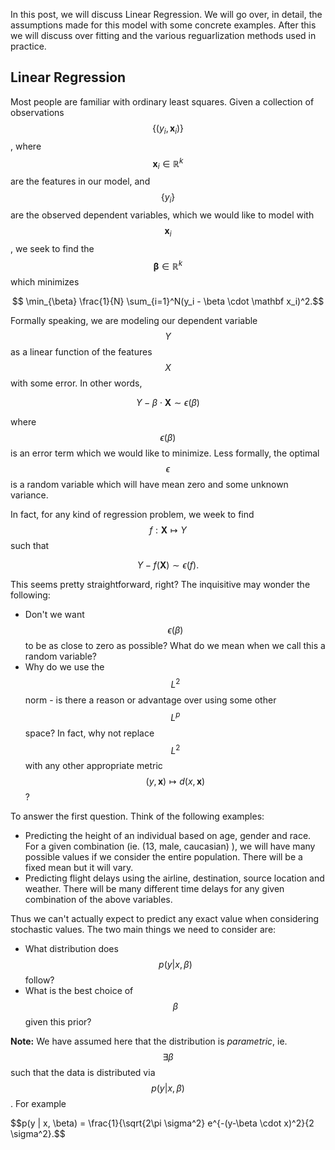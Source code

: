 
In this post, we will discuss Linear Regression. We will go over, in detail, the assumptions made for this model with some concrete examples. After this we will discuss over fitting and the various reguarlization methods used in practice.

## Linear Regression

Most people are familiar with ordinary least squares. Given a collection of observations $$\{(y_i, \mathbf x_i)\}$$, where $$\mathbf x_i \in \mathbb{R}^k$$ are the features in our model, and $$\{y_i\}$$ are the observed dependent variables, which we would like to model with $$\mathbf x_i$$, we seek to find the $$\mathbf \beta \in \mathbb{R}^k$$ which minimizes

$$ \min_{\beta} \frac{1}{N} \sum_{i=1}^N(y_i - \beta \cdot \mathbf x_i)^2.$$

Formally speaking, we are modeling our dependent variable $$Y$$ as a linear function of the features $$X$$ with some error. In other words,

$$ Y - \beta \cdot \mathbf X \sim \epsilon(\beta)$$

where $$\epsilon(\beta)$$ is an error term which we would like to minimize. Less formally, the optimal $$\epsilon$$ is a random variable which will have mean zero and some unknown variance.

In fact, for any kind of regression problem, we week to find $$f: \mathbf{X} \mapsto Y$$ such that

$$ Y - f(\mathbf{X}) \sim \epsilon(f).$$


This seems pretty straightforward, right? The inquisitive may wonder the following: 

- Don't we want $$ \epsilon (\beta) $$ to be as close to zero as possible? What do we mean when we call this a random variable?
- Why do we use the $$L^2$$ norm - is there a reason or advantage over using some other $$L^p$$ space? In fact, why not replace $$L^2$$ with any other appropriate metric $$(y,\mathbf x) \mapsto d(x,\mathbf x)$$? 


To answer the first question. Think of the following examples:

- Predicting the height of an individual based on age, gender and race. For a given combination (ie. (13, male, caucasian) ), we will have many possible values if we consider the entire population. There will be a fixed mean but it will vary. 
- Predicting flight delays using the airline, destination, source location and weather. There will be many different time delays for any given combination of the above variables.

Thus we can't actually expect to predict any exact value when considering stochastic values. The two main things we need to consider are:

- What distribution does $$p(y|x,\beta)$$ follow? 
-  What is the best choice of $$\beta$$ given this prior?


**Note:** We have assumed here that the distribution is *parametric*, ie. $$\exists \beta$$ such that the data is distributed via $$ p(y|x,\beta)$$. For example 

$$p(y | x, \beta) = \frac{1}{\sqrt{2\pi \sigma^2} e^{-(y-\beta \cdot x)^2}{2 \sigma^2}.$$




